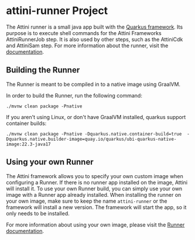 # attini-runner Project

The Attini runner is a small java app built with the [Quarkus framework](https://quarkus.io/).
Its purpose is to execute shell commands for the Attini Frameworks AttiniRunnerJob step.
It is also used by other steps, such as the AttiniCdk and AttiniSam step. 
For more information about the runner, 
visit the [documentation](https://docs.attini.io/api-reference/attini-runner.html).

## Building the Runner
The Runner is meant to be compiled in to a native image using GraalVM.

In order to build the Runner, run the following command:

```shell script
./mvnw clean package -Pnative
```

If you aren't using Linux, or don't have GraalVM installed, quarkus support container builds:

```shell script
./mvnw clean package -Pnative -Dquarkus.native.container-build=true  -Dquarkus.native.builder-image=quay.io/quarkus/ubi-quarkus-native-image:22.3-java17
```

## Using your own Runner
The Attini framework allows you to specify your own custom image when configuring a Runner.
If there is no runner app installed on the image, Attini will install it.
To use your own Runner build, you can simply use your own image with a Runner app already installed.
When installing the runner on your own image, make sure to keep the name ```attini-runner``` or the framework
will install a new version. The framework will start the app, so it only needs to be installed.

For more information about using your own image,
please visit the [Runner documentation](https://docs.attini.io/api-reference/attini-runner.html).
